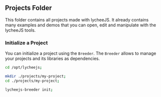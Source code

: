 
## Projects Folder

This folder contains all projects made with lycheeJS. It already
contains many examples and demos that you can open, edit and
manipulate with the lycheeJS tools.



### Initialize a Project

You can initialize a project using the `Breeder`.
The `Breeder` allows to manage your projects and its libraries
as dependencies.


```bash
cd /opt/lycheejs;

mkdir ./projects/my-project;
cd ./projects/my-project;

lycheejs-breeder init;
```

